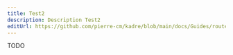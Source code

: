 ```yaml
---
title: Test2
description: Description Test2
editUrl: https://github.com/pierre-cm/kadre/blob/main/docs/Guides/routes.md
---
```

TODO
